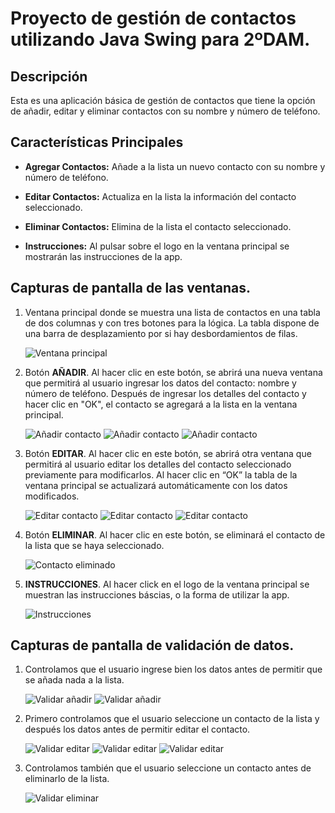 # Proyecto de gestión de contactos utilizando Java Swing para 2ºDAM.

## Descripción

Esta es una aplicación básica de gestión de contactos que tiene la opción de añadir, editar y eliminar contactos con su nombre y número de teléfono.


## Características Principales

- **Agregar Contactos:** Añade a la lista un nuevo contacto con su nombre y número de teléfono.

- **Editar Contactos:** Actualiza en la lista la información del contacto seleccionado.

- **Eliminar Contactos:** Elimina de la lista el contacto seleccionado.

- **Instrucciones:** Al pulsar sobre el logo en la ventana principal se mostrarán las instrucciones de la app.


## Capturas de pantalla de las ventanas.

1.  Ventana principal donde se muestra una lista de contactos en una tabla
    de dos columnas y con tres botones para la lógica. La tabla dispone
    de una barra de desplazamiento por si hay desbordamientos de filas.

    ![Ventana principal](/Imagenes/Req_1.png)

2.  Botón **AÑADIR**. 
    Al hacer clic en este botón, se abrirá una nueva ventana que permitirá al usuario ingresar los datos del contacto: 
    nombre y número de teléfono. 
    Después de ingresar los detalles del contacto y hacer clic en "OK", el contacto se agregará a la lista en la ventana principal.

    ![Añadir contacto](/Imagenes/Req_2.png)
    ![Añadir contacto](/Imagenes/Req_2.2.png)
    ![Añadir contacto](/Imagenes/Req_2.3.png)

3.  Botón **EDITAR**.
    Al hacer clic en este botón, se abrirá otra ventana que permitirá al usuario editar los detalles del contacto
    seleccionado previamente para modificarlos. Al hacer clic en “OK” la tabla
    de la ventana principal se actualizará automáticamente con los datos
    modificados. 

    ![Editar contacto](/Imagenes/Req_3.png)
    ![Editar contacto](/Imagenes/Req_3.2.png)
    ![Editar contacto](/Imagenes/Req_3.3.png)

4.  Botón **ELIMINAR**.
    Al hacer clic en este botón, se eliminará el contacto de la lista que se haya seleccionado.

    ![Contacto eliminado](/Imagenes/Req_4.png)

5. **INSTRUCCIONES**.
    Al hacer click en el logo de la ventana principal se muestran las instrucciones báscias, o la forma de utilizar la app.

    ![Instrucciones](/Imagenes/Instrucciones.png)

## Capturas de pantalla de validación de datos. 

1. Controlamos que el usuario ingrese bien los datos antes de permitir que se añada nada a la lista.

    ![Validar añadir](/Imagenes/Val_1.png)
    ![Validar añadir](/Imagenes/Val_2.png)

2. Primero controlamos que el usuario seleccione un contacto de la lista y después los datos antes de permitir editar el contacto.

    ![Validar editar](/Imagenes/Val_3.png)
    ![Validar editar](/Imagenes/Val_4.png)
    ![Validar editar](/Imagenes/Val_5.png)

3. Controlamos también que el usuario seleccione un contacto antes de eliminarlo de la lista.

    ![Validar eliminar](/Imagenes/Val_6.png)


